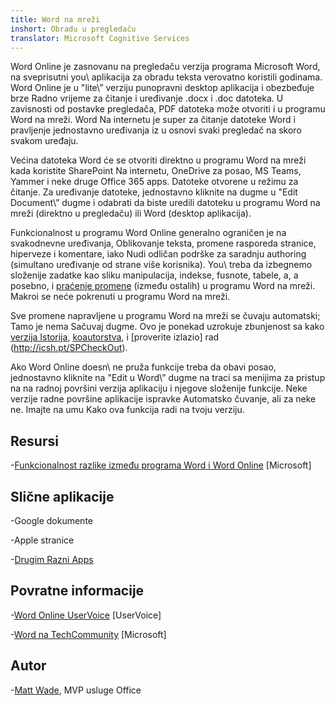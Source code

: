 ```yaml
---
title: Word na mreži
inshort: Obradu u pregledaču
translator: Microsoft Cognitive Services
---
```



Word Online je zasnovanu na pregledaču verzija programa Microsoft Word, na sveprisutni
you\ aplikacija za obradu teksta verovatno koristili godinama. Word Online je
u \"lite\” verziju punopravni desktop aplikacija i obezbeđuje brze
Radno vrijeme za čitanje i uređivanje .docx i .doc datoteka. U zavisnosti od
postavke pregledača, PDF datoteka može otvoriti i u programu Word na mreži. Word
Na internetu je super za čitanje datoteke Word i pravljenje jednostavno uređivanja iz
u osnovi svaki pregledač na skoro svakom uređaju.

Većina datoteka Word će se otvoriti direktno u programu Word na mreži kada koristite SharePoint
Na internetu, OneDrive za posao, MS Teams, Yammer i neke druge Office
365 apps. Datoteke otvorene u režimu za čitanje. Za uređivanje datoteke, jednostavno kliknite na dugme
u \"Edit Document\” dugme i odabrati da biste uredili datoteku u programu Word na mreži
(direktno u pregledaču) ili Word (desktop aplikacija).

Funkcionalnost u programu Word Online generalno ograničen je na svakodnevne uređivanja,
Oblikovanje teksta, promene rasporeda stranice, hiperveze i komentare, iako
Nudi odličan podrške za saradnju authoring (simultano uređivanje od strane
više korisnika). You\ treba da izbegnemo složenije zadatke kao sliku
manipulacija, indekse, fusnote, tabele, a, a posebno, i [praćenje
promene](http://icansharepoint.com/version-history-isnt-track-changes/)
(između ostalih) u programu Word na mreži. Makroi se neće pokrenuti u programu Word na mreži.

Sve promene napravljene u programu Word na mreži se čuvaju automatski; Tamo je nema
Sačuvaj dugme. Ovo je ponekad uzrokuje zbunjenost sa kako [verzija
Istorija](http://icsh.pt/VersionHistory),
[koautorstva](http://icsh.pt/CoAuthoring), i [proverite
izlazio] rad (http://icsh.pt/SPCheckOut).

Ako Word Online doesn\ ne pruža funkcije treba da obavi posao,
jednostavno kliknite na \"Edit u Word\” dugme na traci sa menijima za pristup na
na radnoj površini verzija aplikaciju i njegove složenije funkcije. Neke verzije
radne površine aplikacije ispravke Automatsko čuvanje, ali za neke ne. Imajte na umu
Kako ova funkcija radi na tvoju verziju.

Resursi
---------

-[Funkcionalnost razlike između programa Word i Word
    Online](https://support.office.com/en-us/article/Differences-between-using-a-document-in-the-browser-and-in-Word-3e863ce3-e82c-4211-8f97-5b33c36c55f8)
    \[Microsoft\]

Slične aplikacije
--------------------

-Google dokumente

-Apple stranice

-[Drugim Razni
    Apps](https://en.wikipedia.org/wiki/List_of_word_processors#Online)

Povratne informacije
---------

-[Word Online UserVoice](https://word.uservoice.com/forums/271331-word-online)
    \[UserVoice\]

-[Word na TechCommunity](https://techcommunity.microsoft.com/t5/Word/ct-p/Word)
    \[Microsoft\]

Autor
---------

-[Matt Wade](https://www.linkedin.com/in/thatmattwade/), MVP usluge Office


